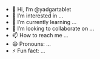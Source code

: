 - 👋 Hi, I’m @yadgartablet
- 👀 I’m interested in ...
- 🌱 I’m currently learning ...
- 💞️ I’m looking to collaborate on ...
- 📫 How to reach me ...
- 😄 Pronouns: ...
- ⚡ Fun fact: ...

<!---
yadgartablet/yadgartablet is a ✨ special ✨ repository because its `README.md` (this file) appears on your GitHub profile.
You can click the Preview link to take a look at your changes.
--->
